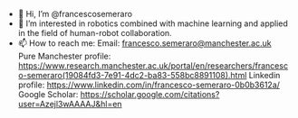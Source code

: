 - 👋 Hi, I’m @francescosemeraro
- 👀 I’m interested in robotics combined with machine learning and applied in the field of human-robot collaboration.
- 📫 How to reach me:
  Email: francesco.semeraro@manchester.ac.uk
  Pure Manchester profile: https://www.research.manchester.ac.uk/portal/en/researchers/francesco-semeraro(19084fd3-7e91-4dc2-ba83-558bc8891108).html
  Linkedin profile: https://www.linkedin.com/in/francesco-semeraro-0b0b3612a/
  Google Scholar: https://scholar.google.com/citations?user=Azejl3wAAAAJ&hl=en
  

<!---
francescosemeraro/francescosemeraro is a ✨ special ✨ repository because its `README.md` (this file) appears on your GitHub profile.
You can click the Preview link to take a look at your changes.
--->
